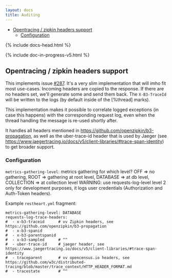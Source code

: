 ```yaml
---
layout: docs
title: Auditing
---
```


<div markdown="1" class="d-none d-xl-block col-xl-2 order-last bd-toc">

- [Opentracing / zipkin headers support](#opentracing--zipkin-headers-support)
    - [Configuration](#configuration)

</div>
<div markdown="1" class="col-12 col-md-9 col-xl-8 py-md-3 bd-content">

{% include docs-head.html %} 

{% include doc-in-progress-v5.html %}

## Opentracing / zipkin headers support

This implements issue [#287](https://github.com/SoftInstigate/restheart/issues/287). It's a very slim implementation that will imho fit most use-cases. Incoming headers are copied to the response. If there are no headers set, we'll generate some and send them back. The `X-B3-TraceId` will be written to the logs (by default inside of the [%thread] marks).

This implementation makes it possible to correlate logged exceptions (in case this happens) with the corresponding request log, even when the thread handling the message is re-used shortly after.

It handles all headers mentioned in https://github.com/openzipkin/b3-propagation, as well as the uber-trace-id header that is used by Jaeger (see https://www.jaegertracing.io/docs/v5/client-libraries/#trace-span-identity) to get broader support.

### Configuration ###

`metrics-gathering-level`: metrics gathering for which level? OFF => no gathering, ROOT => gathering at root level, DATABASE => at db level, COLLECTION => at collection level
WARNING: use requests-log-level level 2 only for development purposes, it logs user credentials (Authorization and Auth-Token headers).

Example `restheart.yml` fragment:


```
metrics-gathering-level: DATABASE
requests-log-trace-headers:
#  - x-b3-traceid      # vv Zipkin headers, see https://github.com/openzipkin/b3-propagation
#  - x-b3-spanid
#  - x-b3-parentspanid
#  - x-b3-sampled      # ^^
#  - uber-trace-id     # jaeger header, see https://www.jaegertracing.io/docs/v5/client-libraries/#trace-span-identity
#  - traceparent       # vv opencensus.io headers, see https://github.com/w3c/distributed-tracing/blob/master/trace_context/HTTP_HEADER_FORMAT.md
#  - tracestate        # ^^
```

</div>